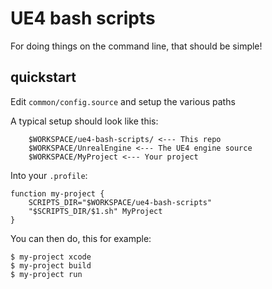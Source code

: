 # UE4 bash scripts

For doing things on the command line, that should be simple!

## quickstart

Edit `common/config.source` and setup the various paths

A typical setup should look like this:

```
    $WORKSPACE/ue4-bash-scripts/ <--- This repo
    $WORKSPACE/UnrealEngine <--- The UE4 engine source
    $WORKSPACE/MyProject <--- Your project
```

Into your `.profile`:

```
function my-project {
    SCRIPTS_DIR="$WORKSPACE/ue4-bash-scripts"
    "$SCRIPTS_DIR/$1.sh" MyProject
}
```

You can then do, this for example:

```
$ my-project xcode
$ my-project build
$ my-project run
```

